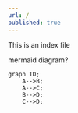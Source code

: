 ```yaml
---
url: /
published: true
---
```


This is an index file

mermaid diagram?

```mermaid
graph TD;
    A-->B;
    A-->C;
    B-->D;
    C-->D;
```